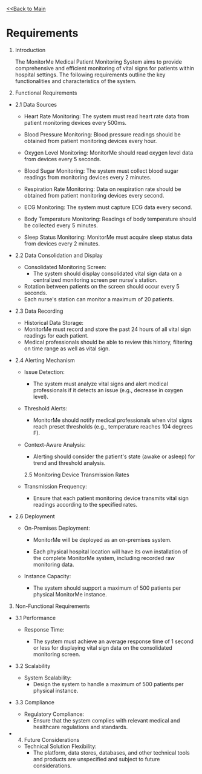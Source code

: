 [<<Back to Main ](/README.md)

# Requirements

1. Introduction

    The MonitorMe Medical Patient Monitoring System aims to provide comprehensive and efficient monitoring of vital signs for patients within hospital settings. The following requirements outline the key functionalities and characteristics of the system.

2. Functional Requirements

-   2.1 Data Sources
    - Heart Rate Monitoring: The system must read heart rate data from patient monitoring devices every 500ms.
    
    -   Blood Pressure Monitoring: Blood pressure readings should be obtained from patient monitoring devices every hour.

    -   Oxygen Level Monitoring: MonitorMe should read oxygen level data from devices every 5 seconds.

    -   Blood Sugar Monitoring: The system must collect blood sugar readings from monitoring devices every 2 minutes.

    -   Respiration Rate Monitoring: Data on respiration rate should be obtained from patient monitoring devices every second.

    -   ECG Monitoring: The system must capture ECG data every second.

    -   Body Temperature Monitoring: Readings of body temperature should be collected every 5 minutes.

    -   Sleep Status Monitoring: MonitorMe must acquire sleep status data from devices every 2 minutes.
    
-   2.2 Data Consolidation and Display
    -   Consolidated Monitoring Screen:
        -   The system should display consolidated vital sign data on a centralized monitoring screen per nurse's station.
    -   Rotation between patients on the screen should occur every 5 seconds.
    -   Each nurse's station can monitor a maximum of 20 patients.

-   2.3 Data Recording
    -   Historical Data Storage:
    -   MonitorMe must record and store the past 24 hours of all vital sign readings for each patient.
    -   Medical professionals should be able to review this history, filtering on time range as well as vital sign.

-   2.4 Alerting Mechanism

    -   Issue Detection:

        -   The system must analyze vital signs and alert medical professionals if it detects an issue (e.g., decrease in oxygen level).

    -   Threshold Alerts:

        -   MonitorMe should notify medical professionals when vital signs reach preset thresholds (e.g., temperature reaches 104 degrees F).

    -   Context-Aware Analysis:

        -   Alerting should consider the patient's state (awake or asleep) for trend and threshold analysis.

        2.5 Monitoring Device Transmission Rates
    -   Transmission Frequency:
        -   Ensure that each patient monitoring device transmits vital sign readings according to the specified rates.

-   2.6 Deployment

    -   On-Premises Deployment:

        -   MonitorMe will be deployed as an on-premises system.

        -   Each physical hospital location will have its own installation of the complete MonitorMe system, including recorded raw monitoring data.

    -   Instance Capacity:

        -   The system should support a maximum of 500 patients per physical MonitorMe instance.

3. Non-Functional Requirements

-   3.1 Performance
    -   Response Time:

        -   The system must achieve an average response time of 1 second or less for displaying vital sign data on the consolidated monitoring screen.
    
-   3.2 Scalability

    -   System Scalability:
        -   Design the system to handle a maximum of 500 patients per physical instance.
    
-   3.3 Compliance
    -   Regulatory Compliance:
        -   Ensure that the system complies with relevant medical and healthcare regulations and standards.

-   4. Future Considerations

    -   Technical Solution Flexibility:
        -   The platform, data stores, databases, and other technical tools and products are unspecified and subject to future considerations.

